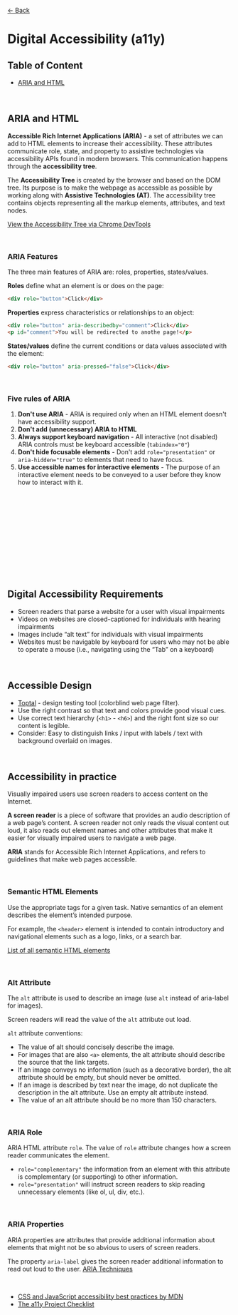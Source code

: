 [&larr; Back](./README.md)

# Digital Accessibility (a11y)

## Table of Content

- [ARIA and HTML](#aria-and-html)

<br>

## ARIA and HTML

**Accessible Rich Internet Applications (ARIA)** - a set of attributes we can add to HTML elements to increase their accessibility. These attributes communicate role, state, and property to assistive technologies via accessibility APIs found in modern browsers. This communication happens through the **accessibility tree**.

The **Accessibility Tree** is created by the browser and based on the DOM tree. Its purpose is to make the webpage as accessible as possible by working along with **Assistive Technologies (AT)**. The accessibility tree contains objects representing all the markup elements, attributes, and text nodes.

[View the Accessibility Tree via Chrome DevTools](https://developer.chrome.com/blog/full-accessibility-tree/)

<br>

### ARIA Features

The three main features of ARIA are: roles, properties, states/values.

**Roles** define what an element is or does on the page:

```html
<div role="button">Click</div>
```

**Properties** express characteristics or relationships to an object:

```html
<div role="button" aria-describedby="comment">Click</div>
<p id="comment">You will be redirected to anothe page!</p>
```

**States/values** define the current conditions or data values associated with the element:

```html
<div role="button" aria-pressed="false">Click</div>
```

<br>

### Five rules of ARIA

1. **Don't use ARIA** - ARIA is required only when an HTML element doesn't have accessibility support.
2. **Don't add (unnecessary) ARIA to HTML**
3. **Always support keyboard navigation** - All interactive (not disabled) ARIA controls must be keyboard accessible (`tabindex="0"`)
4. **Don't hide focusable elements** - Don't add `role="presentation"` or `aria-hidden="true"` to elements that need to have focus.
5. **Use accessible names for interactive elements** - The purpose of an interactive element needs to be conveyed to a user before they know how to interact with it.

<br>

<br>
<br>
<br>
<br>
<br>
<br>
<br>
<br>
<br>
<br>

## Digital Accessibility Requirements

- Screen readers that parse a website for a user with visual impairments
- Videos on websites are closed-captioned for individuals with hearing impairments
- Images include “alt text” for individuals with visual impairments
- Websites must be navigable by keyboard for users who may not be able to operate a mouse (i.e., navigating using the “Tab” on a keyboard)

<br>

## Accessible Design

- [Toptal](https://www.toptal.com/designers/colorfilter) - design testing tool (colorblind web page filter).
- Use the right contrast so that text and colors provide good visual cues.
- Use correct text hierarchy (`<h1>` - `<h6>`) and the right font size so our content is legible.
- Consider: Easy to distinguish links / input with labels / text with background overlaid on images.

<br>

## Accessibility in practice

Visually impaired users use screen readers to access content on the Internet.

**A screen reader** is a piece of software that provides an audio description of a web page’s content. A screen reader not only reads the visual content out loud, it also reads out element names and other attributes that make it easier for visually impaired users to navigate a web page.

**ARIA** stands for Accessible Rich Internet Applications, and refers to guidelines that make web pages accessible.

<br>

### Semantic HTML Elements

Use the appropriate tags for a given task. Native semantics of an element describes the element’s intended purpose.

For example, the `<header>` element is intended to contain introductory and navigational elements such as a logo, links, or a search bar.

[List of all semantic HTML elements](https://developer.mozilla.org/en-US/docs/Web/HTML/Element)

<br>

### Alt Attribute

The `alt` attribute is used to describe an image (use `alt` instead of aria-label for images).

Screen readers will read the value of the `alt` attribute out load.

`alt` attribute conventions:

- The value of alt should concisely describe the image.
- For images that are also `<a>` elements, the alt attribute should describe the source that the link targets.
- If an image conveys no information (such as a decorative border), the alt attribute should be empty, but should never be omitted.
- If an image is described by text near the image, do not duplicate the description in the alt attribute. Use an empty alt attribute instead.
- The value of an alt attribute should be no more than 150 characters.

<br>

### ARIA Role

ARIA HTML attribute `role`. The value of `role` attribute changes how a screen reader communicates the element.

- `role="complementary"` the information from an element with this attribute is complementary (or supporting) to other information.
- `role="presentation"` will instruct screen readers to skip reading unnecessary elements (like ol, ul, div, etc.).

<br>

### ARIA Properties

ARIA properties are attributes that provide additional information about elements that might not be so abvious to users of screen readers.

The property `aria-label` gives the screen reader additional information to read out loud to the user. [ARIA Techniques](https://developer.mozilla.org/en-US/docs/Web/Accessibility/ARIA/ARIA_Techniques)

<br>

- [CSS and JavaScript accessibility best practices by MDN](https://developer.mozilla.org/en-US/docs/Learn/Accessibility/CSS_and_JavaScript)
- [The a11y Project Checklist](https://www.a11yproject.com/checklist/)

